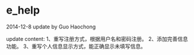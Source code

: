 e_help
======
2014-12-8 update by Guo Haochong

update content:
    1、重写注册方式，根据用户名和密码注册。
    2、添加完善信息功能。
    3、重写个人信息显示方式，能正确显示未填写信息。
